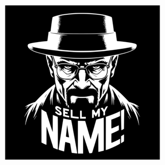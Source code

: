 <p align="center">
  <img src="https://github.com/sellmyname/.github/blob/main/logo.svg?raw=true" alt="SellMyName Protocol"/>
</p>
